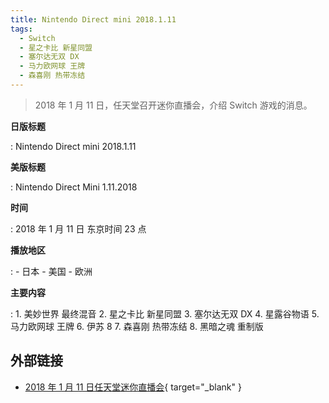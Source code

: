 ```yaml
---
title: Nintendo Direct mini 2018.1.11
tags:
  - Switch
  - 星之卡比 新星同盟
  - 塞尔达无双 DX
  - 马力欧网球 王牌
  - 森喜刚 热带冻结
---
```


> 2018 年 1 月 11 日，任天堂召开迷你直播会，介绍 Switch 游戏的消息。

**日版标题**

:   Nintendo Direct mini 2018.1.11

**美版标题**

:   Nintendo Direct Mini 1.11.2018

**时间**

:   2018 年 1 月 11 日 东京时间 23 点

**播放地区**

:   - 日本
    - 美国
    - 欧洲

**主要内容**

:   1. 美妙世界 最终混音
    2. 星之卡比 新星同盟
    3. 塞尔达无双 DX
    4. 星露谷物语
    5. 马力欧网球 王牌
    6. 伊苏 8
    7. 森喜刚 热带冻结
    8. 黑暗之魂 重制版

## 外部链接

- [2018 年 1 月 11 日任天堂迷你直播会](https://www.bilibili.com/video/BV15i4y1L7CZ/){ target="_blank" }
